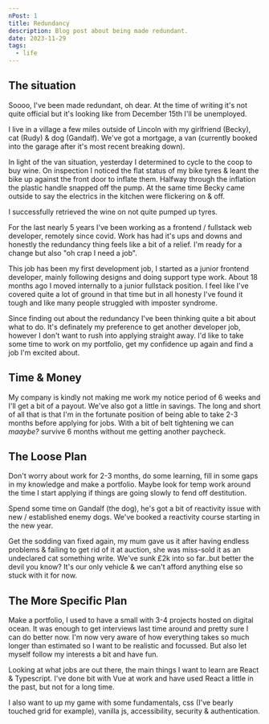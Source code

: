 ```yaml
---
nPost: 1
title: Redundancy
description: Blog post about being made redundant.
date: 2023-11-29
tags:
  - life
---
```


## The situation

Soooo, I've been made redundant, oh dear. At the time of writing it's not quite official but it's looking like from December 15th I'll be unemployed.

I live in a village a few miles outside of Lincoln with my girlfriend (Becky), cat (Rudy) & dog (Gandalf). We've got a mortgage, a van (currently booked into the garage after it's most recent breaking down).

In light of the van situation, yesterday I determined to cycle to the coop to buy wine. On inspection I noticed the flat status of my bike tyres & leant the bike up against the front door to inflate them.
Halfway through the inflation the plastic handle snapped off the pump. At the same time Becky came outside to say the electrics in the kitchen were flickering on & off.

I successfully retrieved the wine on not quite pumped up tyres.

For the last nearly 5 years I've been working as a frontend / fullstack web developer, remotely since covid. Work has had it's ups and downs and honestly the redundancy thing feels like a bit of a relief.
I'm ready for a change but also "oh crap I need a job".

This job has been my first development job, I started as a junior frontend developer, mainly following designs and doing support type work. About 18 months ago I moved internally to a junior fullstack position. I feel like I've covered quite a lot of ground in that time but in all honesty I've found it tough and like many people struggled with imposter syndrome.

Since finding out about the redundancy I've been thinking quite a bit about what to do. It's definately my preference to get another developer job, however I don't want to rush into applying straight away. I'd like to take some time to work on my portfolio, get my confidence up again and find a job I'm excited about.

## Time & Money

My company is kindly not making me work my notice period of 6 weeks and I'll get a bit of a payout. We've also got a little in savings. The long and short of all that is that I'm in the fortunate position of being able to take 2-3 months before applying for jobs. With a bit of belt tightening we can _maaybe?_ survive 6 months without me getting another paycheck.

## The Loose Plan

Don't worry about work for 2-3 months, do some learning, fill in some gaps in my knowledge and make a portfolio. Maybe look for temp work around the time I start applying if things are going slowly to fend off destitution.

Spend some time on Gandalf (the dog), he's got a bit of reactivity issue with new / established enemy dogs. We've booked a reactivity course starting in the new year.

Get the sodding van fixed again, my mum gave us it after having endless problems & failing to get rid of it at auction, she was miss-sold it as an undeclared cat something write. We've sunk £2k into so far..but better the devil you know? It's our only vehicle & we can't afford anything else so stuck with it for now.

## The More Specific Plan

Make a portfolio, I used to have a small with 3-4 projects hosted on digital ocean. It was enough to get interviews last time around and pretty sure I can do better now. I'm now very aware of how everything takes so much longer than estimated so I want to be realistic and focussed. But also let myself follow my interests a bit and have fun.

Looking at what jobs are out there, the main things I want to learn are React & Typescript. I've done bit with Vue at work and have used React a little in the past, but not for a long time.

I also want to up my game with some fundamentals, css (I've bearly touched grid for example), vanilla js, accessibility, security & authentication.
